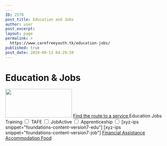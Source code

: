 ```yaml
---
---
ID: 2570
post_title: Education and Jobs
author: user
post_excerpt:
layout: page
permalink: >
  https://www.carefreeyouth.tk/education-jobs/
published: true
post_date: 2019-09-13 04:29:59
---
```

<h1>Education &amp; Jobs</h1>		
										<img width="209" height="90" src="https://www.carefreeyouth.tk/wp-content/uploads/2019/06/leaf-free-img.png" alt="" />											
			<a href="https://www.carefreeyouth.tk/education-and-job-map/" role="button">
						Find the route to a service
					</a>
			<a role="button">
						Education
					</a>
			<a role="button">
						Jobs
					</a>
<label>Training
  <input type="checkbox" value='Training' >
</label>
<label>TAFE
  <input type="checkbox" value='TAFE'>
</label>
<label>JobActive
  <input type="checkbox" value='JobActive'>
</label>
<label>Apprenticeship
  <input type="checkbox" value='Apprenticeship'>
</label>
		[xyz-ips snippet="foundations-content-version7-edu"]
[xyz-ips snippet="foundations-content-version7-job"]		
			<a href="https://www.carefreeyouth.tk/finance/" role="button">
						Financial Assistance
					</a>
			<a href="https://www.carefreeyouth.tk/accommodation/" role="button">
						Accommodation
					</a>
			<a href="https://www.carefreeyouth.tk/foods/" role="button">
						Food
					</a>